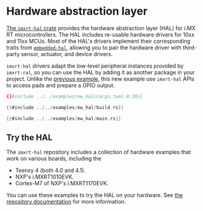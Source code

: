 # Hardware abstraction layer

[The `imxrt-hal` crate](https://github.com/imxrt-rs/imxrt-hal) provides the
hardware abstraction layer (HAL) for i.MX RT microcontrollers. The HAL includes
re-usable hardware drivers for 10xx and 11xx MCUs. Most of the HAL's drivers
implement their corresponding traits from
[`embedded-hal`](https://docs.rs/embedded-hal/latest/embedded_hal/), allowing
you to pair the hardware driver with third-party sensor, actuator, and device
drivers.

`imxrt-hal` drivers adapt the low-level peripheral instances provided by
`imxrt-ral`, so you can use the HAL by adding it as another package in your
project. Unlike the [previous example](./ral.md), this new example use
`imxrt-hal` APIs to access pads and prepare a GPIO output.

``` toml
{{#include ../../examples/ew_hal/Cargo.toml:8:20}}
```

``` rust
{{#include ../../examples/ew_hal/build.rs}}
```

``` rust
{{#include ../../examples/ew_hal/main.rs}}
```

## Try the HAL

The `imxrt-hal` repository includes a collection of hardware examples that work
on various boards, including the

-   Teensy 4 (both 4.0 and 4.1).
-   NXP's i.MXRT1010EVK.
-   Cortex-M7 of NXP's i.MXRT1170EVK.

You can use these examples to try the HAL on your hardware. See [the repository
documentation](https://github.com/imxrt-rs/imxrt-hal) for more information.
